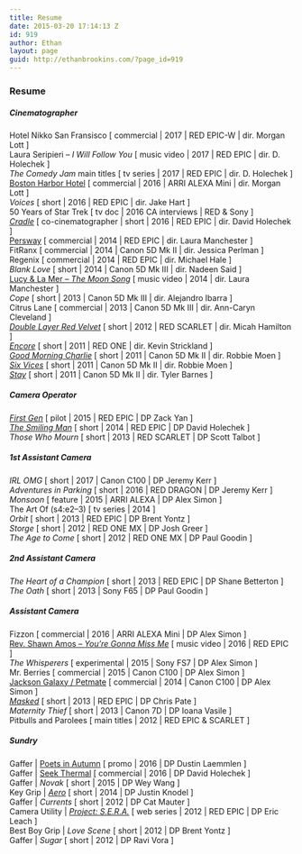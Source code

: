 ```yaml
---
title: Resume
date: 2015-03-20 17:14:13 Z
id: 919
author: Ethan
layout: page
guid: http://ethanbrookins.com/?page_id=919
---
```


<div class="resume">
  <h3>
    Resume
  </h3>
  
  <h5>
    Cinematographer
  </h5>
  
  <p>
    Hotel Nikko San Fransisco [ commercial | 2017 | RED EPIC-W | dir. Morgan Lott ]<br /> Laura Seripieri – <em>I Will Follow You</em> [ music video | 2017 | RED EPIC | dir. D. Holechek ]<br /> <em>The Comedy Jam</em> main titles [ tv series | 2017 | RED EPIC | dir. D. Holechek ]<br /> <a href="https://youtu.be/zuT10yDoqAg" target="_blank" rel="noopener noreferrer">Boston Harbor Hotel</a> [ commercial | 2016 | ARRI ALEXA Mini | dir. Morgan Lott ]<br /> <em>Voices</em> [ short | 2016 | RED EPIC | dir. Jake Hart ]<br /> 50 Years of Star Trek [ tv doc | 2016 CA interviews | RED & Sony ]<br /> <a href="https://vimeo.com/172269232" target="_blank" rel="noopener noreferrer"><em>Cradle</em></a> [ co-cinematographer | short | 2016 | RED EPIC | dir. David Holechek ]<br /> <a href="https://youtu.be/ZfRLSQ1UOFo" target="_blank" rel="noopener noreferrer">Persway</a> [ commercial | 2014 | RED EPIC | dir. Laura Manchester ]<br /> FitRanx [ commercial | 2014 | Canon 5D Mk II | dir. Jessica Perlman ]<br /> Regenix [ commercial | 2014 | RED EPIC | dir. Michael Hale ]<br /> <em>Blank Love</em> [ short | 2014 | Canon 5D Mk III | dir. Nadeen Said ]<br /> <a href="https://youtu.be/NMDYqAulkQE" target="_blank" rel="noopener noreferrer">Lucy & La Mer – <em>The Moon Song</em></a> [ music video | 2014 | dir. Laura Manchester ]<br /> <em>Cope</em> [ short | 2013 | Canon 5D Mk III | dir. Alejandro Ibarra ]<br /> Citrus Lane [ commercial | 2013 | Canon 5D Mk III | dir. Ann-Caryn Cleveland ]<br /> <a title="Double Layer Red Velvet" href="http://ethanbrookins.com/films/double-layer-red-velvet/"><em>Double Layer Red Velvet</em></a> [ short | 2012 | RED SCARLET | dir. Micah Hamilton ]<br /> <a title="Encore" href="http://ethanbrookins.com/films/encore/"><em>Encore</em></a> [ short | 2011 | RED ONE | dir. Kevin Strickland ]<br /> <a title="Good Morning Charlie" href="http://ethanbrookins.com/films/good-morning-charlie/"><em>Good Morning Charlie</em></a> [ short | 2011 | Canon 5D Mk II | dir. Robbie Moen ]<br /> <a title="Six Vices" href="http://ethanbrookins.com/films/six-vices/"><em>Six Vices</em></a> [ short | 2011 | Canon 5D Mk II | dir. Robbie Moen ]<br /> <a title="Stay" href="http://ethanbrookins.com/films/stay/"><em>Stay</em></a> [ short | 2011 | Canon 5D Mk II | dir. Tyler Barnes ]
  </p>
  
  <h5>
    Camera Operator
  </h5>
  
  <p>
    <em><a href="http://www.firstgenshow.com" target="_blank" rel="noopener noreferrer">First Gen</a></em> [ pilot | 2015 | RED EPIC | DP Zack Yan ]<br /> <a href="http://www.thesmilingmanmovie.com/" target="_blank" rel="noopener noreferrer"><em>The Smiling Man</em></a> [ short | 2014 | RED EPIC | DP David Holechek ]<br /> <em>Those Who Mourn</em> [ short | 2013 | RED SCARLET | DP Scott Talbot ]
  </p>
  
  <h5>
    1st Assistant Camera
  </h5>
  
  <p>
    <em>IRL OMG</em> [ short | 2017 | Canon C100 | DP Jeremy Kerr ]<br /> <em>Adventures in Parking</em> [ short | 2016 | RED DRAGON | DP Jeremy Kerr ]<br /> <em>Monsoon</em> [ feature | 2015 | ARRI ALEXA | DP Alex Simon ]<br /> The Art Of (s4:e2–3) [ tv series | 2014 ]<br /> <em>Orbit</em> [ short | 2013 | RED EPIC | DP Brent Yontz ]<br /> <em>Storge</em> [ short | 2012 | RED ONE MX | DP Josh Greer ]<br /> <em>The Age to Come</em> [ short | 2012 | RED ONE MX | DP Paul Goodin ]
  </p>
  
  <h5>
    2nd Assistant Camera
  </h5>
  
  <p>
    <em>The Heart of a Champion</em> [ short | 2013 | RED EPIC | DP Shane Betterton ]<br /> <em>The Oath</em> [ short | 2013 | Sony F65 | DP Paul Goodin ]
  </p>
  
  <h5>
    Assistant Camera
  </h5>
  
  <p>
    Fizzon [ commercial | 2016 | ARRI ALEXA Mini | DP Alex Simon ]<br /> <a href="https://www.youtube.com/watch?v=52b5bJA5QuU" target="_blank" rel="noopener noreferrer">Rev. Shawn Amos – <em>You’re Gonna Miss Me</em></a> [ music video | 2016 | RED EPIC ]<br /> <em>The Whisperers</em> [ experimental | 2015 | Sony FS7 | DP Alex Simon ]<br /> Mr. Berries [ commercial | 2015 | Canon C100 | DP Alex Simon ]<br /> <a href="https://youtu.be/Di-xc7qAlX4" target="_blank" rel="noopener noreferrer">Jackson Galaxy / Petmate</a> [ commercial | 2014 | Canon C100 | DP Alex Simon ]<br /> <a href="https://youtu.be/fGNyhxDRmtY" target="_blank" rel="noopener noreferrer"><em>Masked</em></a> [ short | 2013 | RED EPIC | DP Chris Pate ]<br /> <em>Maternity Thief</em> [ short | 2013 | Canon 7D | DP Ioana Vasile ]<br /> Pitbulls and Parolees [ main titles | 2012 | RED EPIC & SCARLET ]
  </p>
  
  <h5>
    Sundry
  </h5>
  
  <p>
    Gaffer | <a href="https://www.youtube.com/watch?v=zTyVuNJvpw8" target="_blank" rel="noopener noreferrer">Poets in Autumn</a> [ promo | 2016 | DP Dustin Laemmlen ]<br /> Gaffer | <a href="https://vimeo.com/156042753" target="_blank" rel="noopener noreferrer">Seek Thermal</a> [ commercial | 2016 | DP David Holechek ]<br /> Gaffer | <em>Novak</em> [ short | 2015 | DP Wey Wang ]<br /> Key Grip | <a href="http://www.desertskifilms.com/films/" target="_blank" rel="noopener noreferrer"><em>Aero</em></a> [ short | 2014 | DP Justin Knodel ]<br /> Gaffer | <em>Currents</em> [ short | 2012 | DP Cat Mauter ]<br /> Camera Utility | <a href="https://youtu.be/Qt4hM-TYiHY" target="_blank" rel="noopener noreferrer"><em>Project: S.E.R.A.</em></a> [ web series | 2012 | RED EPIC | DP Eric Leach ]<br /> Best Boy Grip | <em>Love Scene</em> [ short | 2012 | DP Brent Yontz ]<br /> Gaffer | <em>Sugar</em> [ short | 2012 | DP Ravi Vora ]
  </p>
</div>